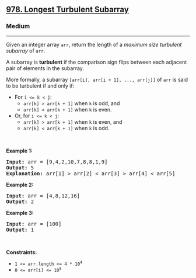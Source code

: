 <h2><a href="https://leetcode.com/problems/longest-turbulent-subarray/">978. Longest Turbulent Subarray</a></h2><h3>Medium</h3><hr><div><p>Given an integer array <code>arr</code>, return the length of a <em>maximum size turbulent subarray</em> of <code>arr</code>.</p>

<p>A subarray is <strong>turbulent</strong> if the comparison sign flips between each adjacent pair of elements in the subarray.</p>
<p>More formally, a subarray <code>[arr[i], arr[i + 1], ..., arr[j]]</code> of <code>arr</code> is said to be turbulent if and only if:</p>

  <ul>
    <li>For <code>i <= k < j</code>:
      <ul>
        <li><code>arr[k] > arr[k + 1]</code> when <code>k</code> is odd, and</code></li>
    <li><code>arr[k] < arr[k + 1]</code> when <code>k</code> is even.</li>
      </ul>
    </li>
    <li>Or, for <code>i <= k < j</code>:
      <ul>
        <li><code>arr[k] > arr[k + 1]</code> when <code>k</code> is even, and</code></li>
    <li><code>arr[k] < arr[k + 1]</code> when <code>k</code> is odd.</li>
      </ul>
    </li>
  </ul>

<p>&nbsp;</p>
<p><strong>Example 1:</strong></p>

<pre><strong>Input:</strong> arr = [9,4,2,10,7,8,8,1,9]
<strong>Output:</strong> 5
<strong>Explanation:</strong> arr[1] > arr[2] < arr[3] > arr[4] < arr[5]
</pre>

<p><strong>Example 2:</strong></p>

<pre><strong>Input:</strong> arr = [4,8,12,16]
<strong>Output:</strong> 2
</pre>

<p><strong>Example 3:</strong></p>

<pre><strong>Input:</strong> arr = [100]
<strong>Output:</strong> 1
</pre>

<p>&nbsp;</p>
<p><strong>Constraints:</strong></p>

<ul>
	<li><code>1 &lt;= arr.length &lt;= 4 * 10<sup>4</sup></code></li>
	<li><code>0 <= arr[i] <= 10<sup>9</sup></code></li>
</ul>

<p>&nbsp;</p>
